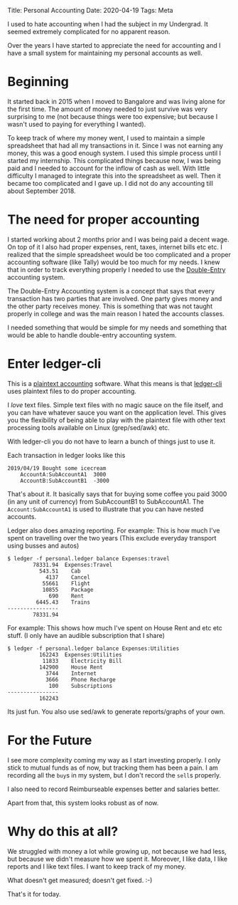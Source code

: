 Title: Personal Accounting
Date: 2020-04-19
Tags: Meta



I used to hate accounting when I had the subject in my Undergrad. It
seemed extremely complicated for no apparent reason. 

Over the years I have started to appreciate the need for accounting and
I have a small system for maintaining my personal accounts as well.


# Beginning

It started back in 2015 when I moved to Bangalore and was living alone
for the first time. The amount of money needed to just survive was
very surprising to me (not because things were too expensive; but
because I wasn't used to paying for everything I wanted).

To keep track of where my money went, I used to maintain a simple
spreadsheet that had all my transactions in it. Since I was not
earning any money, this was a good enough system. I used this simple
process until I started my internship. This complicated things
because now, I was being paid and I needed to account for the inflow
of cash as well. With little difficulty I managed to integrate this
into the spreadsheet as well. Then it became too complicated and I
gave up. I did not do any accounting till about September 2018.

# The need for proper accounting
I started working about 2 months prior and I was being paid a decent
wage. On top of it I also had proper expenses, rent, taxes, internet
bills etc etc. I realized that the simple spreadsheet would be too
complicated and a proper accounting software (like Tally) would be too
much for my needs. I knew that in order to track everything properly I
needed to use the [Double-Entry](https://en.wikipedia.org/wiki/Double-entry_bookkeeping) accounting system.

The Double-Entry Accounting system is a concept that says that every
transaction has two parties that are involved. One party gives money
and the other party receives money. This is something that was not
taught properly in college and was the main reason I hated the
accounts classes. 

I needed something that would be simple for my needs and something
that would be able to handle double-entry accounting system.

# Enter ledger-cli
This is a [plaintext accounting](https://plaintextaccounting.org/) software. What this means is that
[ledger-cli](https://www.ledger-cli.org/) uses plaintext files to do proper accounting. 

I *love* text files. Simple text files with no magic sauce on the file
itself, and you can have whatever sauce you want on the application
level. This gives you the flexibility of being able to play with the
plaintext file with other text processing tools available on Linux
(grep/sed/awk) etc.

With ledger-cli you do not have to learn a bunch of things just to
use it.

Each transaction in ledger looks like this

    2019/04/19 Bought some icecream
        AccountA:SubAccountA1  3000
        AccountB:SubAccountB1  -3000

That's about it. It basically says that for buying some coffee you paid
3000 (in any unit of currency) from SubAccountB1 to SubAccountA1.
The `Account:SubAccountA1` is used to illustrate that you can have nested accounts.

Ledger also does amazing reporting.
For example: This is how much I've spent on travelling over the two years (This exclude everyday transport using busses and autos)

    $ ledger -f personal.ledger balance Expenses:travel
            78331.94  Expenses:Travel
              543.51    Cab
                4137    Cancel
               55661    Flight
               10855    Package
                 690    Rent
             6445.43    Trains
    ----------------
            78331.94

For example: This shows how much I've spent on House Rent and etc etc stuff. (I only have an audible subscription that I share)
     
    $ ledger -f personal.ledger balance Expenses:Utilities
              162243  Expenses:Utilities
               11833    Electricity Bill
              142900    House Rent
                3744    Internet
                3666    Phone Recharge
                 100    Subscriptions
    ----------------
              162243

            
Its just fun. You also use sed/awk to generate reports/graphs of your own.
            
# For the Future
I see more complexity coming my way as I start investing properly. I
only stick to mutual funds as of now, but tracking them has been a
pain. I am recording all the `buy`s in my system, but I don't record
the `sell`s properly.

I also need to record Reimburseable expenses better and salaries better. 

Apart from that, this system looks robust as of now.

# Why do this at all?
We struggled with money a lot while growing up, not because we had
less, but because we didn't measure how we spent it. Moreover, I like
data, I like reports and I like text files. I want to keep track of my
money.

What doesn't get measured; doesn't get fixed. :-)

That's it for today.

